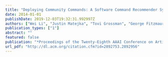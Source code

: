 ```yaml
---
title: "Deploying Community Commands: A Software Command Recommender System Case Study"
date: 2014-01-01
publishDate: 2019-12-03T19:32:31.992997Z
authors: ["Wei Li", "Justin Matejka", "Tovi Grossman", "George Fitzmaurice"]
publication_types: ["1"]
abstract: ""
featured: false
publication: "*Proceedings of the Twenty-Eighth AAAI Conference on Artificial Intelligence*"
url_pdf: "http://dl.acm.org/citation.cfm?id=2892753.2892956"
---
```


